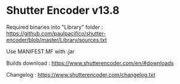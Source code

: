 # Shutter Encoder v13.8

Required binaries into "Library" folder : https://github.com/paulpacifico/shutter-encoder/blob/master/Library/sources.txt

Use MANIFEST.MF with .jar

Builds download : https://www.shutterencoder.com/en/#downloads

Changelog : https://www.shutterencoder.com/changelog.txt
